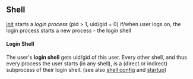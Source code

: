 ## Shell

[init](init_process.md) starts a _login process_ (pid > 1, uid/gid = 0)
if/when user logs on, the login process starts a new process  - the login shell 

#### Login Shell
The user's **login shell** gets uid/gid of this user. Every other shell, and thus every process the user starts (in any shell),  is a (direct or indirect) subprocess of their login shell. (see also [shell config](shell_config.md) and [startup](startup.md))